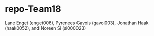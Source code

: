# repo-Team18
Lane Enget (enget006), Pyrenees Gavois (gavoi003), Jonathan Haak (haak0052), and Noreen Si (si000023)
